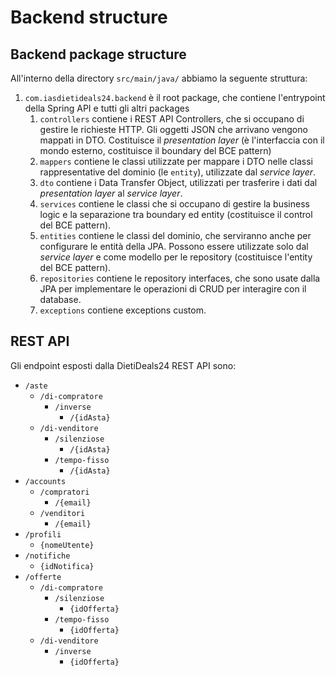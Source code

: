 # Backend structure

## Backend package structure

All'interno della directory `src/main/java/` abbiamo la seguente struttura:

1. `com.iasdietideals24.backend` è il root package, che contiene l'entrypoint della Spring API e tutti gli altri packages
    1. `controllers` contiene i REST API Controllers, che si occupano di gestire le richieste HTTP. Gli oggetti JSON che arrivano vengono mappati in DTO. Costituisce il *presentation layer* (è l'interfaccia con il mondo esterno, costituisce il boundary del BCE pattern)
    2. `mappers` contiene le classi utilizzate per mappare i DTO nelle classi rappresentative del dominio (le `entity`), utilizzate dal *service layer*.
    3. `dto` contiene i Data Transfer Object, utilizzati per trasferire i dati dal *presentation layer* al *service layer*.
    4. `services` contiene le classi che si occupano di gestire la business logic e la separazione tra boundary ed entity (costituisce il control del BCE pattern).
    5. `entities` contiene le classi del dominio, che serviranno anche per configurare le entità della JPA. Possono essere utilizzate solo dal *service layer* e come modello per le repository (costituisce l'entity del BCE pattern).
    6. `repositories` contiene le repository interfaces, che sono usate dalla JPA per implementare le operazioni di CRUD per interagire con il database.
    7. `exceptions` contiene exceptions custom.

## REST API

Gli endpoint esposti dalla DietiDeals24 REST API sono:

- `/aste`
    - `/di-compratore`
        - `/inverse`
            - `/{idAsta}`
    - `/di-venditore`
        - `/silenziose`
            - `/{idAsta}`
        - `/tempo-fisso`
            - `/{idAsta}`
- `/accounts`
    - `/compratori`
        - `/{email}`
    - `/venditori`
        - `/{email}`
- `/profili`
    - `{nomeUtente}`
- `/notifiche`
    - `{idNotifica}`
- `/offerte`
    - `/di-compratore`
        - `/silenziose`
            - `{idOfferta}`
        - `/tempo-fisso`
            - `{idOfferta}`
    - `/di-venditore`
        - `/inverse`
            - `{idOfferta}`